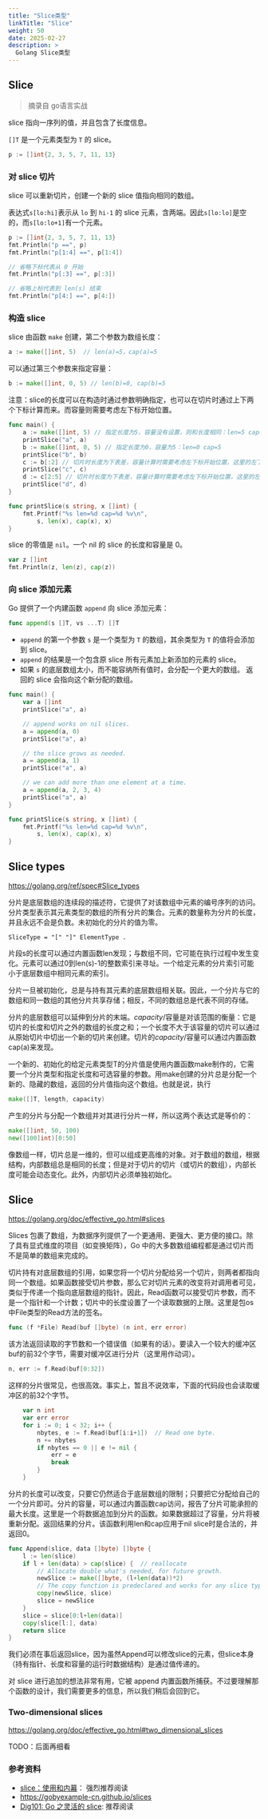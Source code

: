 ```yaml
---
title: "Slice类型"
linkTitle: "Slice"
weight: 50
date: 2025-02-27
description: >
  Golang Slice类型
---
```


## Slice

> 摘录自 go语言实战

slice 指向一序列的值，并且包含了长度信息。

`[]T` 是一个元素类型为 `T` 的 slice。

```go
p := []int{2, 3, 5, 7, 11, 13}
```

### 对 slice 切片

slice 可以重新切片，创建一个新的 slice 值指向相同的数组。

表达式`s[lo:hi]`表示从 `lo` 到 `hi-1` 的 slice 元素，含两端。因此`s[lo:lo]`是空的，而`s[lo:lo+1]`有一个元素。

```go
p := []int{2, 3, 5, 7, 11, 13}
fmt.Println("p ==", p)
fmt.Println("p[1:4] ==", p[1:4])

// 省略下标代表从 0 开始
fmt.Println("p[:3] ==", p[:3])

// 省略上标代表到 len(s) 结束
fmt.Println("p[4:] ==", p[4:])
```

### 构造 slice

slice 由函数 `make` 创建，第二个参数为数组长度：

```go
a := make([]int, 5)  // len(a)=5，cap(a)=5
```

可以通过第三个参数来指定容量：

```go
b := make([]int, 0, 5) // len(b)=0, cap(b)=5
```

注意：slice的长度可以在构造时通过参数明确指定，也可以在切片时通过上下两个下标计算而来。而容量则需要考虑左下标开始位置。

```go
func main() {
	a := make([]int, 5)	// 指定长度为5，容量没有设置，则和长度相同：len=5 cap=5
	printSlice("a", a)
	b := make([]int, 0, 5) // 指定长度为0，容量为5：len=0 cap=5
	printSlice("b", b)
	c := b[:2] // 切片时长度为下表差，容量计算时需要考虑左下标开始位置，这里的左下标从0开始：len=2 cap=5
	printSlice("c", c)
	d := c[2:5] // 切片时长度为下表差，容量计算时需要考虑左下标开始位置，这里的左下标从2开始：len=3 cap=5
	printSlice("d", d)
}

func printSlice(s string, x []int) {
	fmt.Printf("%s len=%d cap=%d %v\n",
		s, len(x), cap(x), x)
}
```

slice 的零值是 `nil`。一个 nil 的 slice 的长度和容量是 0。

```go
var z []int
fmt.Println(z, len(z), cap(z))
```

### 向 slice 添加元素

 Go 提供了一个内建函数 `append` 向 slice 添加元素：

```go
func append(s []T, vs ...T) []T
```

- `append` 的第一个参数 `s` 是一个类型为 `T` 的数组，其余类型为 `T` 的值将会添加到 slice。
- `append` 的结果是一个包含原 slice 所有元素加上新添加的元素的 slice。
- 如果 `s` 的底层数组太小，而不能容纳所有值时，会分配一个更大的数组。 返回的 slice 会指向这个新分配的数组。

```go
func main() {
	var a []int
	printSlice("a", a)

	// append works on nil slices.
	a = append(a, 0)
	printSlice("a", a)

	// the slice grows as needed.
	a = append(a, 1)
	printSlice("a", a)

	// we can add more than one element at a time.
	a = append(a, 2, 3, 4)
	printSlice("a", a)
}

func printSlice(s string, x []int) {
	fmt.Printf("%s len=%d cap=%d %v\n",
		s, len(x), cap(x), x)
}
```

## Slice types

https://golang.org/ref/spec#Slice_types

分片是底层数组的连续段的描述符，它提供了对该数组中元素的编号序列的访问。分片类型表示其元素类型的数组的所有分片的集合。元素的数量称为分片的长度，并且永远不会是负数。未初始化的分片的值为零。

```
SliceType = "[" "]" ElementType .
```

片段s的长度可以通过内置函数len发现；与数组不同，它可能在执行过程中发生变化。元素可以通过0到len(s)-1的整数索引来寻址。一个给定元素的分片索引可能小于底层数组中相同元素的索引。

分片一旦被初始化，总是与持有其元素的底层数组相关联。因此，一个分片与它的数组和同一数组的其他分片共享存储；相反，不同的数组总是代表不同的存储。

分片的底层数组可以延伸到分片的末端。*capacity*/容量是对该范围的衡量：它是切片的长度和切片之外的数组的长度之和；一个长度不大于该容量的切片可以通过从原始切片中切出一个新的切片来创建。切片的*capacity*/容量可以通过内置函数cap(a)来发现。

一个新的、初始化的给定元素类型T的分片值是使用内置函数make制作的，它需要一个分片类型和指定长度和可选容量的参数。用make创建的分片总是分配一个新的、隐藏的数组，返回的分片值指向这个数组。也就是说，执行

```go
make([]T, length, capacity)
```

产生的分片与分配一个数组并对其进行分片一样，所以这两个表达式是等价的：

```go
make([]int, 50, 100)
new([100]int)[0:50]
```

像数组一样，切片总是一维的，但可以组成更高维的对象。对于数组的数组，根据结构，内部数组总是相同的长度；但是对于切片的切片（或切片的数组），内部长度可能会动态变化。此外，内部切片必须单独初始化。

## Slice

https://golang.org/doc/effective_go.html#slices

Slices 包裹了数组，为数据序列提供了一个更通用、更强大、更方便的接口。除了具有显式维度的项目（如变换矩阵），Go 中的大多数数组编程都是通过切片而不是简单的数组来完成的。

切片持有对底层数组的引用，如果您将一个切片分配给另一个切片，则两者都指向同一个数组。如果函数接受切片参数，那么它对切片元素的改变将对调用者可见，类似于传递一个指向底层数组的指针。因此，Read函数可以接受切片参数，而不是一个指针和一个计数；切片中的长度设置了一个读取数据的上限。这里是包os中File类型的Read方法的签名。

```go
func (f *File) Read(buf []byte) (n int, err error)
```

该方法返回读取的字节数和一个错误值（如果有的话）。要读入一个较大的缓冲区buf的前32个字节，需要对缓冲区进行分片（这里用作动词）。

```go
n, err := f.Read(buf[0:32])
```

这样的分片很常见，也很高效。事实上，暂且不说效率，下面的代码段也会读取缓冲区的前32个字节。

```go
    var n int
    var err error
    for i := 0; i < 32; i++ {
        nbytes, e := f.Read(buf[i:i+1])  // Read one byte.
        n += nbytes
        if nbytes == 0 || e != nil {
            err = e
            break
        }
    }
```

分片的长度可以改变，只要它仍然适合于底层数组的限制；只要把它分配给自己的一个分片即可。分片的容量，可以通过内置函数cap访问，报告了分片可能承担的最大长度。这里是一个将数据追加到分片的函数。如果数据超过了容量，分片将被重新分配。返回结果的分片。该函数利用len和cap应用于nil slice时是合法的，并返回0。

```go
func Append(slice, data []byte) []byte {
    l := len(slice)
    if l + len(data) > cap(slice) {  // reallocate
        // Allocate double what's needed, for future growth.
        newSlice := make([]byte, (l+len(data))*2)
        // The copy function is predeclared and works for any slice type.
        copy(newSlice, slice)
        slice = newSlice
    }
    slice = slice[0:l+len(data)]
    copy(slice[l:], data)
    return slice
}
```

我们必须在事后返回slice，因为虽然Append可以修改slice的元素，但slice本身（持有指针、长度和容量的运行时数据结构）是通过值传递的。

对 slice 进行追加的想法非常有用，它被 append 内置函数所捕获。不过要理解那个函数的设计，我们需要更多的信息，所以我们稍后会回到它。

### Two-dimensional slices

https://golang.org/doc/effective_go.html#two_dimensional_slices

TODO：后面再细看


### 参考资料

- [slice：使用和内幕](http://golang.org/doc/articles/slices_usage_and_internals.html)： 强烈推荐阅读
- https://gobyexample-cn.github.io/slices
- [Dig101: Go 之灵活的 slice](https://gocn.vip/topics/9586): 推荐阅读

